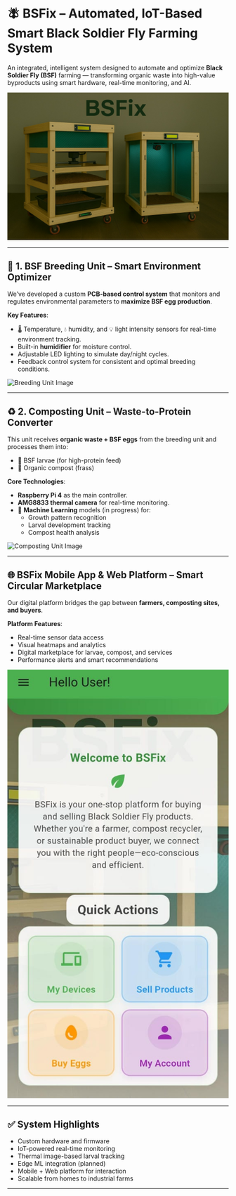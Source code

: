 # 🪰 BSFix – Automated, IoT-Based Smart Black Soldier Fly Farming System

An integrated, intelligent system designed to automate and optimize **Black Soldier Fly (BSF)** farming — transforming organic waste into high-value byproducts using smart hardware, real-time monitoring, and AI.

![Main Project Image](main_image.jpg)

---

## 🧪 1. BSF Breeding Unit – Smart Environment Optimizer

We’ve developed a custom **PCB-based control system** that monitors and regulates environmental parameters to **maximize BSF egg production**.

**Key Features**:
- 🌡️ Temperature, 💧 humidity, and 💡 light intensity sensors for real-time environment tracking.
- Built-in **humidifier** for moisture control.
- Adjustable LED lighting to simulate day/night cycles.
- Feedback control system for consistent and optimal breeding conditions.

![Breeding Unit Image](Breeding_unit_image.jpg)

---

## ♻️ 2. Composting Unit – Waste-to-Protein Converter

This unit receives **organic waste + BSF eggs** from the breeding unit and processes them into:
- 🐛 BSF larvae (for high-protein feed)
- 🌱 Organic compost (frass)

**Core Technologies**:
- **Raspberry Pi 4** as the main controller.
- **AMG8833 thermal camera** for real-time monitoring.
- 🧠 **Machine Learning** models (in progress) for:
  - Growth pattern recognition
  - Larval development tracking
  - Compost health analysis

![Composting Unit Image](Composting_unit_image.jpg)

---

## 🌐 BSFix Mobile App & Web Platform – Smart Circular Marketplace

Our digital platform bridges the gap between **farmers, composting sites, and buyers**.

**Platform Features**:
- Real-time sensor data access
- Visual heatmaps and analytics
- Digital marketplace for larvae, compost, and services
- Performance alerts and smart recommendations

![App/Platform Image](app_platform.jpg)

---

## ✅ System Highlights

- Custom hardware and firmware  
- IoT-powered real-time monitoring  
- Thermal image-based larval tracking  
- Edge ML integration (planned)  
- Mobile + Web platform for interaction  
- Scalable from homes to industrial farms

---

